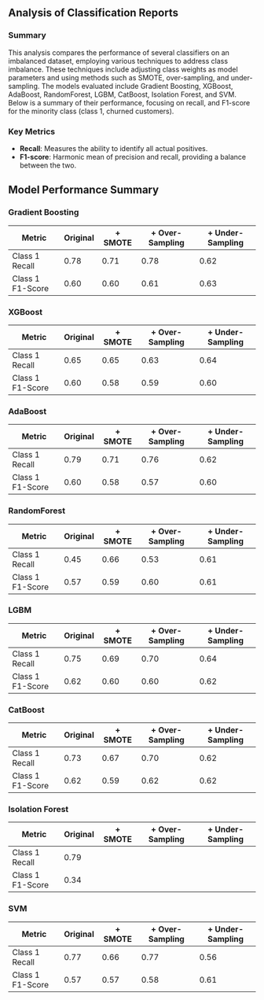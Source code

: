 ## Analysis of Classification Reports

### Summary
This analysis compares the performance of several classifiers on an imbalanced dataset, employing various techniques to address class imbalance. These techniques include adjusting class weights as model parameters and using methods such as SMOTE, over-sampling, and under-sampling. The models evaluated include Gradient Boosting, XGBoost, AdaBoost, RandomForest, LGBM, CatBoost, Isolation Forest, and SVM. Below is a summary of their performance, focusing on recall, and F1-score for the minority class (class 1, churned customers).

### Key Metrics

- **Recall**: Measures the ability to identify all actual positives.
- **F1-score**: Harmonic mean of precision and recall, providing a balance between the two.

## Model Performance Summary

### Gradient Boosting
| Metric            | Original | + SMOTE | + Over-Sampling | + Under-Sampling |
|-------------------|----------|---------|-----------------|------------------|
| Class 1 Recall    | 0.78     | 0.71    | 0.78            | 0.62             |
| Class 1 F1-Score  | 0.60     | 0.60    | 0.61            | 0.63             |

### XGBoost
| Metric            | Original | + SMOTE | + Over-Sampling | + Under-Sampling |
|-------------------|----------|---------|-----------------|------------------|
| Class 1 Recall    | 0.65     | 0.65    | 0.63            | 0.64             |
| Class 1 F1-Score  | 0.60     | 0.58    | 0.59            | 0.60             |

### AdaBoost
| Metric            | Original | + SMOTE | + Over-Sampling | + Under-Sampling |
|-------------------|----------|---------|-----------------|------------------|
| Class 1 Recall    | 0.79     | 0.71    | 0.76            | 0.62             |
| Class 1 F1-Score  | 0.60     | 0.58    | 0.57            | 0.60             |

### RandomForest
| Metric            | Original | + SMOTE | + Over-Sampling | + Under-Sampling |
|-------------------|----------|---------|-----------------|------------------|
| Class 1 Recall    | 0.45     | 0.66    | 0.53            | 0.61             |
| Class 1 F1-Score  | 0.57     | 0.59    | 0.60            | 0.61             |

### LGBM
| Metric            | Original | + SMOTE | + Over-Sampling | + Under-Sampling |
|-------------------|----------|---------|-----------------|------------------|
| Class 1 Recall    | 0.75     | 0.69    | 0.70            | 0.64             |
| Class 1 F1-Score  | 0.62     | 0.60    | 0.60            | 0.62             |

### CatBoost
| Metric            | Original | + SMOTE | + Over-Sampling | + Under-Sampling |
|-------------------|----------|---------|-----------------|------------------|
| Class 1 Recall    | 0.73     | 0.67    | 0.70            | 0.62             |
| Class 1 F1-Score  | 0.62     | 0.59    | 0.62            | 0.62             |

### Isolation Forest
| Metric            | Original | + SMOTE | + Over-Sampling | + Under-Sampling |
|-------------------|----------|---------|-----------------|------------------|
| Class 1 Recall    | 0.79     |         |                 |                  |
| Class 1 F1-Score  | 0.34     |         |                 |                  |

### SVM
| Metric            | Original | + SMOTE | + Over-Sampling | + Under-Sampling |
|-------------------|----------|---------|-----------------|------------------|
| Class 1 Recall    | 0.77     | 0.66    | 0.77            | 0.56             |
| Class 1 F1-Score  | 0.57     | 0.57    | 0.58            | 0.61             |